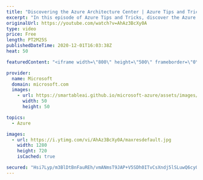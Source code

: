 ```yaml
---
title: "Discovering the Azure Architecture Center | Azure Tips and Tricks"
excerpt: "In this episode of Azure Tips and Tricks, discover the Azure Architecture Center which is full of useful knowledge and resources.   For more tips and tricks, visit: https://aka.ms/azuretipsandtricks    Get started with 12 months of free services and $200 USD in credit. Create your free account today"
originalUrl: https://youtube.com/watch?v=AhAz3BcXy0A
type: video
price: Free
length: PT2M25S
publishedDateTime: 2020-12-01T16:03:38Z
heat: 50

featuredContent: "<iframe width=\"800\" height=\"500\" frameborder=\"0\" src=\"https://www.youtube.com/embed/AhAz3BcXy0A\" allow=\"accelerometer; autoplay; encrypted-media; gyroscope; picture-in-picture\" allowfullscreen></iframe>"

provider:
  name: Microsoft
  domain: microsoft.com
  images:
    - url: https://smartableai.github.io/microsoft-azure/assets/images/organizations/microsoft.com-50x50.jpg
      width: 50
      height: 50

topics:
  - Azure

images:
  - url: https://i.ytimg.com/vi/AhAz3BcXy0A/maxresdefault.jpg
    width: 1280
    height: 720
    isCached: true

secured: "Hsi7Lyp/m3BlDtBnFauREh/vmANmsT9JAP+V5SDh0ITvCsXndj5lSLuwQ6cyOPd4B0WHhkR7hFG/hkyOgvMfeuQedx1tzYyc3G2x8v1G1YZsEeA/6FXnHOjJEBjHbSveKU2xOdNvn1CWOE/jwFTqUttJi7pwPIXNo116K4JubUk7dpBhg7QkOWj0E3ER9PUzLH/8k6HRoo4hJPBG30fdUsJRzmqtPajQMpV1LvPLHObqAYG7S+02SbBV6aYkm4U3oj7mZXOasnVIi0UBTzqpWK0EIyG5G9VgwJXZddehacsKdxy0GZCVrSIg0qVgounRIWqqDScqOFJ4Ze+YNJ/oujtOPCT8qPbEHY7/jcafZp8/XFdLn69XdplkE3N83QUN6zPmgxTIpM+nVyiONeiXBAh4IxT52FKqaxIFOj7vmcQ=;Lk7NQd+Y9GxZpORGdd4QZQ=="
---
```


